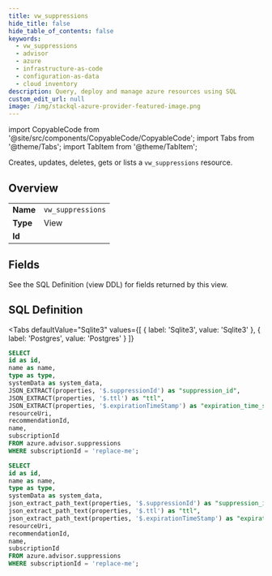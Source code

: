 ```yaml
--- 
title: vw_suppressions
hide_title: false
hide_table_of_contents: false
keywords:
  - vw_suppressions
  - advisor
  - azure
  - infrastructure-as-code
  - configuration-as-data
  - cloud inventory
description: Query, deploy and manage azure resources using SQL
custom_edit_url: null
image: /img/stackql-azure-provider-featured-image.png
---
```


import CopyableCode from '@site/src/components/CopyableCode/CopyableCode';
import Tabs from '@theme/Tabs';
import TabItem from '@theme/TabItem';

Creates, updates, deletes, gets or lists a <code>vw_suppressions</code> resource.

## Overview
<table><tbody>
<tr><td><b>Name</b></td><td><code>vw_suppressions</code></td></tr>
<tr><td><b>Type</b></td><td>View</td></tr>
<tr><td><b>Id</b></td><td><CopyableCode code="azure.advisor.vw_suppressions" /></td></tr>
</tbody></table>

## Fields

See the SQL Definition (view DDL) for fields returned by this view.

## SQL Definition

<Tabs
defaultValue="Sqlite3"
values={[
{ label: 'Sqlite3', value: 'Sqlite3' },
{ label: 'Postgres', value: 'Postgres' }
]}
>
<TabItem value="Sqlite3">

```sql
SELECT
id as id,
name as name,
type as type,
systemData as system_data,
JSON_EXTRACT(properties, '$.suppressionId') as "suppression_id",
JSON_EXTRACT(properties, '$.ttl') as "ttl",
JSON_EXTRACT(properties, '$.expirationTimeStamp') as "expiration_time_stamp",
resourceUri,
recommendationId,
name,
subscriptionId
FROM azure.advisor.suppressions
WHERE subscriptionId = 'replace-me';
```

</TabItem>
<TabItem value="Postgres">

```sql
SELECT
id as id,
name as name,
type as type,
systemData as system_data,
json_extract_path_text(properties, '$.suppressionId') as "suppression_id",
json_extract_path_text(properties, '$.ttl') as "ttl",
json_extract_path_text(properties, '$.expirationTimeStamp') as "expiration_time_stamp",
resourceUri,
recommendationId,
name,
subscriptionId
FROM azure.advisor.suppressions
WHERE subscriptionId = 'replace-me';
```

</TabItem>
</Tabs>
